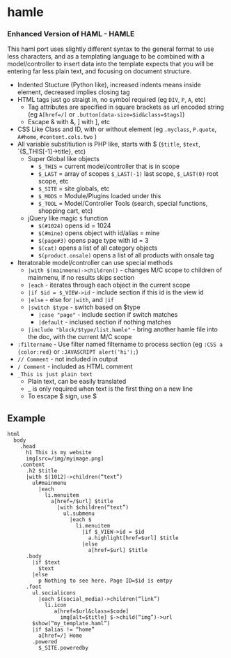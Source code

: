 hamle
=====

### Enhanced Version of HAML - HAMLE

This haml port uses slightly different syntax to the general format to use less characters, 
and as a templating language to be combined with a model/controller to insert data into the template expects
that you will be entering far less plain text, and focusing on document structure.

* Indented Stucture (Python like), increased indents means inside element, decreased implies closing tag
* HTML tags just go straigt in, no symbol required (eg `DIV`, `P`, `A`, etc)
  * Tag attributes are specified in square brackets as url encoded string (eg `A[href=/]` or `.button[data-size=$id&class=$tags]`)
  * Escape & with \&, ] with \], etc
* CSS Like Class and ID, with or without element (eg `.myclass`, `P.quote`, `A#home`, `#content.cols.two` )
* All variable substitiution is PHP like, starts with $ (`$title`, `$text`, `{$_THIS[-1]->title}, etc)
  * Super Global like objects
    * `$_THIS` = current model/controller that is in scope
    * `$_LAST` = array of scopes `$_LAST(-1)` last scope, `$_LAST(0)` root scope, etc
    * `$_SITE` = site globals, etc
    * `$_MODS` = Module/Plugins loaded under this
    * `$_TOOL` = Model/Controller Tools (search, special functions, shopping cart, etc)
  * jQuery like magic `$` function 
    * `$(#1024)` opens id = 1024
    * `$(#mine)` opens object with id/alias = mine
    * `$(page#3)` opens page type with id = 3
    * `$(cat)` opens a list of all category objects
    * `$(product.onsale)` opens a list of all products with onsale tag
* Iteratorable model/controller can use special methods
  * `|with $(mainmenu)->children()` - changes M/C scope to children of mainmenu, if no results skips section
  * `|each` - iterates through each object in the current scope
  * `|if $id = $_VIEW->id` - include section if this id is the view id
  * `|else` - else for `|with`, and `|if`
  * `|switch $type` - switch based on $type
    * `|case "page"` - include section if switch matches
    * `|default` - inclused section if nothing matches
  * `|include "block/$type/list.hamle"` - bring another hamle file into the doc, with the current M/C scope
* `:filtername` - Use filter named filtername to process section (eg `:CSS a {color:red}` or `:JAVASCRIPT alert('hi');`)
* `// Comment` - not included in output
* `/ Comment` - included as HTML comment
* `_This is just plain text`
  * Plain text, can be easily translated
  * _ is only required when text is the first thing on a new line
  * To escape $ sign, use \$
 

## Example 
```haml
html
  body
    .head
      h1 This is my website
      img[src=/img/myimage.png]
    .content
      .h2 $title
      |with $(1012)->children(“text”)
        ul#mainmenu
          |each
            li.menuitem
              a[href=/$url] $title
                |with $children(“text”)
                  ul.submenu
                    |each $
                      li.menuitem
                        |if $_VIEW->id = $id
                          a.highlight[href=$url] $title
                        |else
                          a[href=$url] $title
      .body
        |if $text
          $text
	    |else
          p Nothing to see here. Page ID=$id is emtpy           
      .foot
        ul.socialicons
          |each $(social_media)->children(“link”)
            li.icon
               a[href=$url&class=$code]
                 img[alt=$title] $->child(“img”)->url
        $show(“my_template.haml”)
        |if $alias != “home”
          a[href=/] Home
        .powered
          $_SITE.poweredby
```
